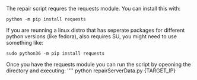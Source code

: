 The repair script requres the requests module. You can install this with:
```
python -m pip install requests
```
If you are reunning a linux distro that has seperate packages for different python versions (like fedora), also requires SU, you might need to use something like:
```
sudo python36 -m pip install requests
```

Once you have the requests module you can run the script by opeoning the directory and executing:
''''
python repairServerData.py {TARGET_IP}
```
